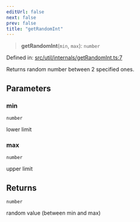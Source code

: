 ```yaml
---
editUrl: false
next: false
prev: false
title: "getRandomInt"
---
```


> **getRandomInt**(`min`, `max`): `number`

Defined in: [src/util/internals/getRandomInt.ts:7](https://github.com/fabricjs/fabric.js/blob/e114448a1bce9b68a3e1bba337bc0c83a35c1aa5/src/util/internals/getRandomInt.ts#L7)

Returns random number between 2 specified ones.

## Parameters

### min

`number`

lower limit

### max

`number`

upper limit

## Returns

`number`

random value (between min and max)
